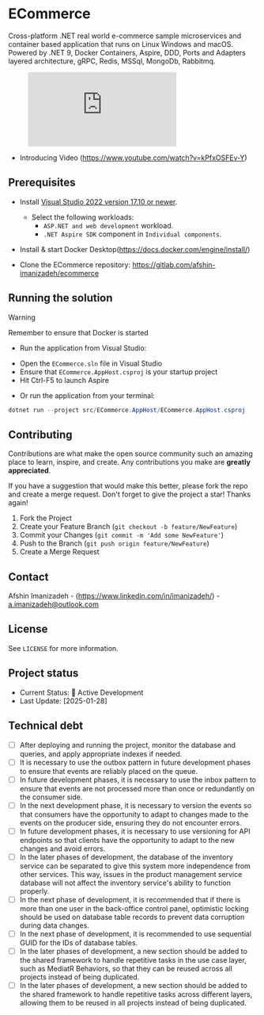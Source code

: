# ECommerce
Cross-platform .NET real world e-commerce sample microservices and container based application that runs on Linux Windows and macOS. Powered by .NET 9, Docker Containers, Aspire, DDD, Ports and Adapters layered architecture, gRPC, Redis, MSSql, MongoDb, Rabbitmq.

<figure class="video_container">
  <iframe src="https://www.youtube.com/watch?v=kPfxOSFEv-Y" frameborder="0" allowfullscreen="true"> </iframe>
</figure>

- Introducing Video (https://www.youtube.com/watch?v=kPfxOSFEv-Y)


## Prerequisites

- Install [Visual Studio 2022 version 17.10 or newer](https://visualstudio.microsoft.com/downloads/).
    - Select the following workloads:
        - `ASP.NET and web development` workload.
        - `.NET Aspire SDK` component in `Individual components`.
      

- Install & start Docker Desktop(https://docs.docker.com/engine/install/)
- Clone the ECommerce repository: https://gitlab.com/afshin-imanizadeh/ecommerce

## Running the solution

> [!WARNING]
> Remember to ensure that Docker is started

* Run the application from Visual Studio:
- Open the `ECommerce.sln` file in Visual Studio
- Ensure that `ECommerce.AppHost.csproj` is your startup project
- Hit Ctrl-F5 to launch Aspire

* Or run the application from your terminal:
```powershell
dotnet run --project src/ECommerce.AppHost/ECommerce.AppHost.csproj
```

<!-- CONTRIBUTING -->
## Contributing

Contributions are what make the open source community such an amazing place to learn, inspire, and create. Any contributions you make are **greatly appreciated**.

If you have a suggestion that would make this better, please fork the repo and create a merge request.
Don't forget to give the project a star! Thanks again!

1. Fork the Project
2. Create your Feature Branch (`git checkout -b feature/NewFeature`)
3. Commit your Changes (`git commit -m 'Add some NewFeature'`)
4. Push to the Branch (`git push origin feature/NewFeature`)
5. Create a Merge Request


<!-- CONTACT -->
## Contact

Afshin Imanizadeh - (https://www.linkedin.com/in/imanizadeh/) - a.imanizadeh@outlook.com

<!-- LICENSE -->
## License

See `LICENSE` for more information.


## Project status
- Current Status: 🚀 Active Development
- Last Update: [2025-01-28]

<!-- Technical debt -->
## Technical debt

- [ ] After deploying and running the project, monitor the database and queries, and apply appropriate indexes if needed.
- [ ] It is necessary to use the outbox pattern in future development phases to ensure that events are reliably placed on the queue.
- [ ] In future development phases, it is necessary to use the inbox pattern to ensure that events are not processed more than once or redundantly on the consumer side.
- [ ] In the next development phase, it is necessary to version the events so that consumers have the opportunity to adapt to changes made to the events on the producer side, ensuring they do not encounter errors.
- [ ] In future development phases, it is necessary to use versioning for API endpoints so that clients have the opportunity to adapt to the new changes and avoid errors.
- [ ] In the later phases of development, the database of the inventory service can be separated to give this system more independence from other services. This way, issues in the product management service database will not affect the inventory service's ability to function properly.
- [ ] In the next phase of development, it is recommended that if there is more than one user in the back-office control panel, optimistic locking should be used on database table records to prevent data corruption during data changes.
- [ ] In the next phase of development, it is recommended to use sequential GUID for the IDs of database tables.
- [ ] In the later phases of development, a new section should be added to the shared framework to handle repetitive tasks in the use case layer, such as MediatR Behaviors, so that they can be reused across all projects instead of being duplicated.
- [ ] In the later phases of development, a new section should be added to the shared framework to handle repetitive tasks across different layers, allowing them to be reused in all projects instead of being duplicated.
